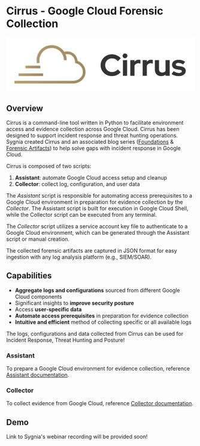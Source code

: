 # Cirrus - Google Cloud Forensic Collection

![cirrus_image](./cirrus.png)

## Overview

Cirrus is a command-line tool written in Python to facilitate environment access and evidence collection across 
Google Cloud. Cirrus has been designed to support incident response and threat hunting operations. Sygnia 
created Cirrus and an associated blog series ([Foundations](https://blog.sygnia.co/incident-response-in-google-cloud-foundations) 
& [Forensic Artifacts](https://blog.sygnia.co/incident-response-in-google-cloud-forensic-artifacts)) to help solve gaps
with incident response in Google Cloud.

Cirrus is composed of two scripts:

1. **Assistant**: automate Google Cloud access setup and cleanup 
2. **Collector**: collect log, configuration, and user data

The *Assistant* script is responsible for automating access prerequisites to 
a Google Cloud environment in preparation for evidence collection by the *Collector*. The Assistant script is 
built for execution in Google Cloud Shell, while the Collector script can be executed from any terminal. 

The *Collector* script utilizes a service account key file to authenticate to a Google Cloud environment, which can be generated through
the Assistant script or manual creation.

The collected forensic artifacts are captured in JSON format for easy ingestion with any log analysis platform (e.g., SIEM/SOAR).

## Capabilities

- **Aggregate logs and configurations** sourced from different Google Cloud components
- Significant insights to **improve security posture**
- Access **user-specific data**
- **Automate access prerequisites** in preparation for evidence collection
- **Intuitive and efficient** method of collecting specific or all available logs

The logs, configurations and data collected from Cirrus can be used for Incident Response, Threat Hunting and Posture!

### Assistant

To prepare a Google Cloud environment for evidence collection, reference [Assistant documentation](./Assistant/README.md).

### Collector

To collect evidence from Google Cloud, reference [Collector documentation](./Collectors/README.md).

## Demo

Link to Sygnia's webinar recording will be provided soon!
